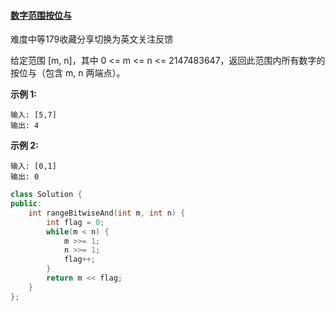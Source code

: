 #### [数字范围按位与](https://leetcode-cn.com/problems/bitwise-and-of-numbers-range/)

难度中等179收藏分享切换为英文关注反馈

给定范围 [m, n]，其中 0 <= m <= n <= 2147483647，返回此范围内所有数字的按位与（包含 m, n 两端点）。

**示例 1:** 

```
输入: [5,7]
输出: 4
```

**示例 2:**

```
输入: [0,1]
输出: 0
```

```c++
class Solution {
public:
    int rangeBitwiseAnd(int m, int n) {
        int flag = 0;
        while(m < n) {
            m >>= 1;
            n >>= 1;
            flag++;
        }
        return m << flag;
    }
};
```

